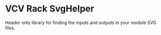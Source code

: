 # VCV Rack SvgHelper

Header only library for finding the inputs and outputs in your module SVG files.